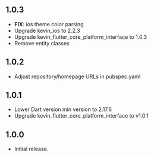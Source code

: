 ## 1.0.3

* **FIX**: ios theme color parsing
* Upgrade kevin_ios to 2.2.3
* Upgrade kevin_flutter_core_platform_interface to 1.0.3
* Remove entity classes

## 1.0.2

* Adjust repository/homepage URLs in pubspec.yaml

## 1.0.1

* Lower Dart version min version to 2.17.6
* Upgrade kevin_flutter_core_platform_interface to v1.0.1

## 1.0.0

* Initial release.